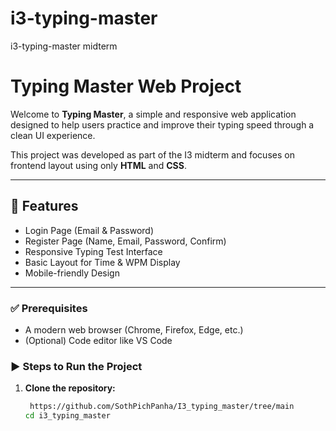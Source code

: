 # i3-typing-master  
i3-typing-master midterm  
# Typing Master Web Project

Welcome to **Typing Master**, a simple and responsive web application designed to help users practice and improve their typing speed through a clean UI experience.

This project was developed as part of the I3 midterm and focuses on frontend layout using only **HTML** and **CSS**.

---

## 🔹 Features

- Login Page (Email & Password)
- Register Page (Name, Email, Password, Confirm)
- Responsive Typing Test Interface
- Basic Layout for Time & WPM Display
- Mobile-friendly Design

---

### ✅ Prerequisites

- A modern web browser (Chrome, Firefox, Edge, etc.)
- (Optional) Code editor like VS Code

### ▶️ Steps to Run the Project

1. **Clone the repository:**

   ```bash
    https://github.com/SothPichPanha/I3_typing_master/tree/main
   cd i3_typing_master

